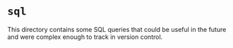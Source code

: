 # `sql`

This directory contains some SQL queries that could be useful in the future and were complex enough to track in version control.
